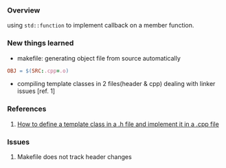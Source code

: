 ### Overview
using ```std::function``` to implement callback on a member function.


### New things learned
- makefile: generating object file from source automatically
```makefile
OBJ = $(SRC:.cpp=.o)
```
- compiling template classes in 2 files(header & cpp) dealing with linker issues [ref. 1]


### References
1. [How to define a template class in a .h file and implement it in a .cpp file][template_issue]

[template_issue]: http://www.codeproject.com/Articles/48575/How-to-define-a-template-class-in-a-h-file-and-imp

### Issues
1. Makefile does not track header changes



